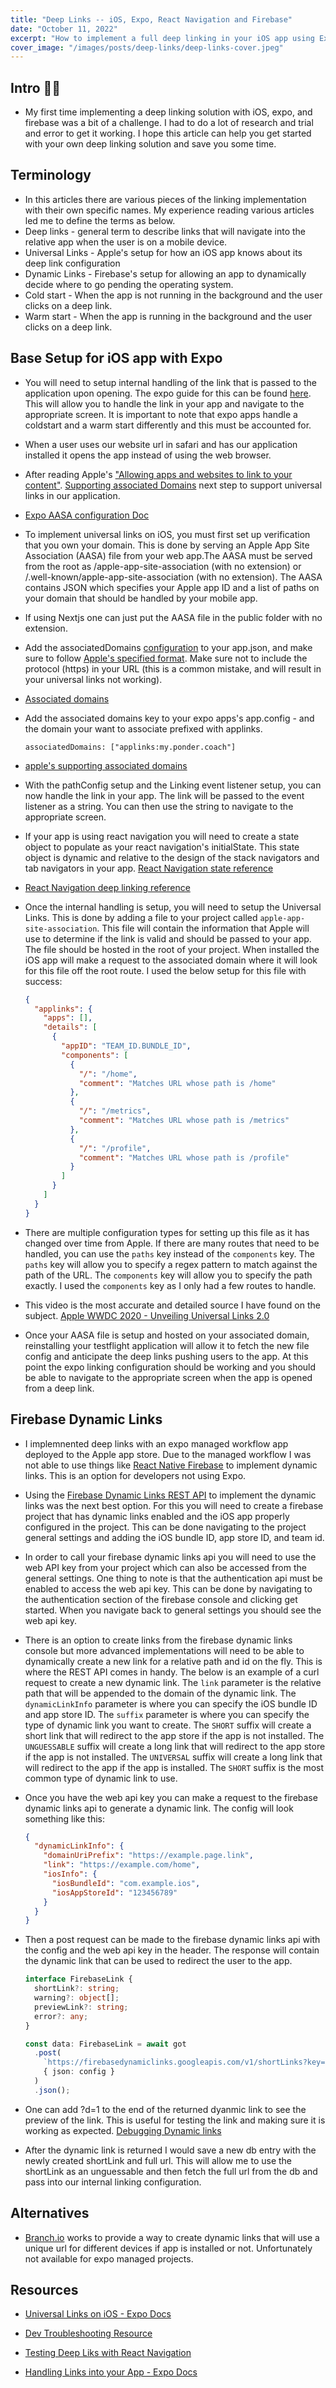 ```yaml
---
title: "Deep Links -- iOS, Expo, React Navigation and Firebase"
date: "October 11, 2022"
excerpt: "How to implement a full deep linking in your iOS app using Expo and Firebase."
cover_image: "/images/posts/deep-links/deep-links-cover.jpeg"
---
```


## Intro 🔗📲

- My first time implementing a deep linking solution with iOS, expo, and firebase was a bit of a challenge. I had to do a lot of research and trial and error to get it working. I hope this article can help you get started with your own deep linking solution and save you some time.

## Terminology

- In this articles there are various pieces of the linking implementation with their own specific names. My experience reading various articles led me to define the terms as below.
- Deep links - general term to describe links that will navigate into the relative app when the user is on a mobile device.
- Universal Links - Apple's setup for how an iOS app knows about its deep link configuration
- Dynamic Links - Firebase's setup for allowing an app to dynamically decide where to go pending the operating system.
- Cold start - When the app is not running in the background and the user clicks on a deep link.
- Warm start - When the app is running in the background and the user clicks on a deep link.

## Base Setup for iOS app with Expo

- You will need to setup internal handling of the link that is passed to the application upon opening. The expo guide for this can be found [here](https://docs.expo.io/guides/linking/). This will allow you to handle the link in your app and navigate to the appropriate screen. It is important to note that expo apps handle a coldstart and a warm start differently and this must be accounted for.

- When a user uses our website url in safari and has our application installed it opens the app instead of using the web browser.

- After reading Apple's ["Allowing apps and websites to link to your content"](https://developer.apple.com/documentation/xcode/allowing-apps-and-websites-to-link-to-your-content?preferredLanguage=occ). [Supporting associated Domains](https://developer.apple.com/documentation/Xcode/supporting-associated-domains) next step to support universal links in our application.

- [Expo AASA configuration Doc](https://docs.expo.dev/guides/linking/#aasa-configuration)

- To implement universal links on iOS, you must first set up verification that you own your domain. This is done by serving an Apple App Site Association (AASA) file from your web app.The AASA must be served from the root as /apple-app-site-association (with no extension) or /.well-known/apple-app-site-association (with no extension). The AASA contains JSON which specifies your Apple app ID and a list of paths on your domain that should be handled by your mobile app.

- If using Nextjs one can just put the AASA file in the public folder with no extension.

- Add the associatedDomains [configuration](https://docs.expo.dev/versions/latest/config/app/#associateddomains) to your app.json, and make sure to follow [Apple's specified format](https://developer.apple.com/documentation/bundleresources/entitlements/com_apple_developer_associated-domains). Make sure not to include the protocol (https) in your URL (this is a common mistake, and will result in your universal links not working).

- [Associated domains](https://developer.apple.com/documentation/bundleresources/entitlements/com_apple_developer_associated-domains)

- Add the associated domains key to your expo apps's app.config - and the domain your want to associate prefixed with applinks.

  `associatedDomains: ["applinks:my.ponder.coach"]`

- [apple's supporting associated domains](https://developer.apple.com/documentation/xcode/supporting-associated-domains)

- With the pathConfig setup and the Linking event listener setup, you can now handle the link in your app. The link will be passed to the event listener as a string. You can then use the string to navigate to the appropriate screen.

- If your app is using react navigation you will need to create a state object to populate as your react navigation's initialState. This state object is dynamic and relative to the design of the stack navigators and tab navigators in your app. [React Navigation state reference](https://reactnavigation.org/docs/navigation-state)

- [React Navigation deep linking reference](https://reactnavigation.org/docs/deep-linking)

- Once the internal handling is setup, you will need to setup the Universal Links. This is done by adding a file to your project called `apple-app-site-association`. This file will contain the information that Apple will use to determine if the link is valid and should be passed to your app. The file should be hosted in the root of your project. When installed the iOS app will make a request to the associated domain where it will look for this file off the root route. I used the below setup for this file with success:

  ```json
  {
    "applinks": {
      "apps": [],
      "details": [
        {
          "appID": "TEAM_ID.BUNDLE_ID",
          "components": [
            {
              "/": "/home",
              "comment": "Matches URL whose path is /home"
            },
            {
              "/": "/metrics",
              "comment": "Matches URL whose path is /metrics"
            },
            {
              "/": "/profile",
              "comment": "Matches URL whose path is /profile"
            }
          ]
        }
      ]
    }
  }
  ```

- There are multiple configuration types for setting up this file as it has changed over time from Apple. If there are many routes that need to be handled, you can use the `paths` key instead of the `components` key. The `paths` key will allow you to specify a regex pattern to match against the path of the URL. The `components` key will allow you to specify the path exactly. I used the `components` key as I only had a few routes to handle.

- This video is the most accurate and detailed source I have found on the subject. [Apple WWDC 2020 - Unveiling Universal Links 2.0](https://developer.apple.com/videos/play/wwdc2020/10098/)

- Once your AASA file is setup and hosted on your associated domain, reinstalling your testflight application will allow it to fetch the new file config and anticipate the deep links pushing users to the app. At this point the expo linking configuration should be working and you should be able to navigate to the appropriate screen when the app is opened from a deep link.

## Firebase Dynamic Links

- I implemnented deep links with an expo managed workflow app deployed to the Apple app store. Due to the managed workflow I was not able to use things like [React Native Firebase](https://rnfirebase.io/dynamic-links/usage) to implement dynamic links. This is an option for developers not using Expo.

- Using the [Firebase Dynamic Links REST API](https://firebase.google.com/docs/dynamic-links/rest) to implement the dynamic links was the next best option. For this you will need to create a firebase project that has dynamic links enabled and the iOS app properly configured in the project. This can be done navigating to the project general settings and adding the iOS bundle ID, app store ID, and team id.

- In order to call your firebase dynamic links api you will need to use the web API key from your project which can also be accessed from the general settings. One thing to note is that the authentication api must be enabled to access the web api key. This can be done by navigating to the authentication section of the firebase console and clicking get started. When you navigate back to general settings you should see the web api key.

- There is an option to create links from the firebase dynamic links console but more advanced implementations will need to be able to dynamically create a new link for a relative path and id on the fly. This is where the REST API comes in handy. The below is an example of a curl request to create a new dynamic link. The `link` parameter is the relative path that will be appended to the domain of the dynamic link. The `dynamicLinkInfo` parameter is where you can specify the iOS bundle ID and app store ID. The `suffix` parameter is where you can specify the type of dynamic link you want to create. The `SHORT` suffix will create a short link that will redirect to the app store if the app is not installed. The `UNGUESSABLE` suffix will create a long link that will redirect to the app store if the app is not installed. The `UNIVERSAL` suffix will create a long link that will redirect to the app if the app is installed. The `SHORT` suffix is the most common type of dynamic link to use.

- Once you have the web api key you can make a request to the firebase dynamic links api to generate a dynamic link. The config will look something like this:

  ```json
  {
    "dynamicLinkInfo": {
      "domainUriPrefix": "https://example.page.link",
      "link": "https://example.com/home",
      "iosInfo": {
        "iosBundleId": "com.example.ios",
        "iosAppStoreId": "123456789"
      }
    }
  }
  ```

- Then a post request can be made to the firebase dynamic links api with the config and the web api key in the header. The response will contain the dynamic link that can be used to redirect the user to the app.

  ```ts
  interface FirebaseLink {
    shortLink?: string;
    warning?: object[];
    previewLink?: string;
    error?: any;
  }

  const data: FirebaseLink = await got
    .post(
      `https://firebasedynamiclinks.googleapis.com/v1/shortLinks?key=${webAPiKey}`,
      { json: config }
    )
    .json();
  ```

- One can add ?d=1 to the end of the returned dyanmic link to see the preview of the link. This is useful for testing the link and making sure it is working as expected. [Debugging Dynamic links](https://firebase.google.com/docs/dynamic-links/debug)

- After the dynamic link is returned I would save a new db entry with the newly created shortLink and full url. This will allow me to use the shortLink as an unguessable and then fetch the full url from the db and pass into our internal linking configuration.

## Alternatives

- [Branch.io](https://help.branch.io/developers-hub/docs/react-native) works to provide a way to create dynamic links that will use a unique url for different devices if app is installed or not. Unfortunately not available for expo managed projects.

## Resources

- [Universal Links on iOS - Expo Docs](https://docs.expo.dev/guides/linking/#universal-links-on-ios)

- [Dev Troubleshooting Resource](https://gist.github.com/anhar/6d50c023f442fb2437e1#file-setting_up_ios_universal_links-md)

- [Testing Deep Liks with React Navigation](https://reactnavigation.org/docs/deep-linking/#testing-with-npx-uri-scheme)

- [Handling Links into your App - Expo Docs](https://docs.expo.dev/guides/linking/?redirected#handling-links)
